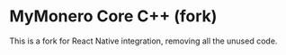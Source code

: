 # MyMonero Core C++ (fork)

This is a fork for React Native integration, removing all the unused code.
